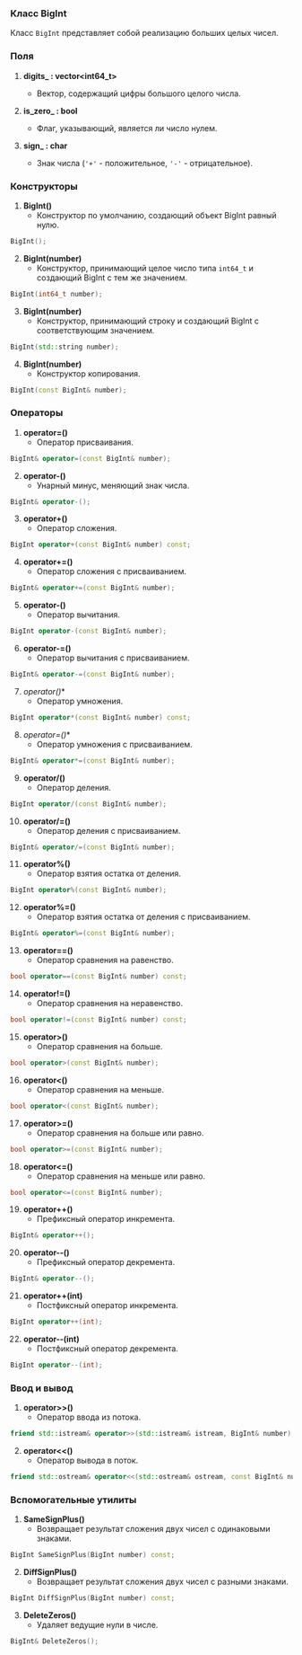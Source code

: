 ### Класс BigInt

Класс `BigInt` представляет собой реализацию больших целых чисел.

### Поля

1. **digits_ : vector<int64_t>**
   - Вектор, содержащий цифры большого целого числа.

2. **is_zero_ : bool**
   - Флаг, указывающий, является ли число нулем.

3. **sign_ : char**
   - Знак числа (`'+'` - положительное, `'-'` - отрицательное).

### Конструкторы

1. **BigInt()**
   - Конструктор по умолчанию, создающий объект BigInt равный нулю.

```cpp
BigInt();
```

2. **BigInt(number)**
   - Конструктор, принимающий целое число типа `int64_t` и создающий BigInt с тем же значением.

```cpp
BigInt(int64_t number);
```

3. **BigInt(number)**
   - Конструктор, принимающий строку и создающий BigInt с соответствующим значением.

```cpp
BigInt(std::string number);
```

4. **BigInt(number)**
   - Конструктор копирования.

```cpp
BigInt(const BigInt& number);
```

### Операторы

1. **operator=()**
   - Оператор присваивания.

```cpp
BigInt& operator=(const BigInt& number);
```

2. **operator-()**
   - Унарный минус, меняющий знак числа.

```cpp
BigInt& operator-();
```

3. **operator+()**
   - Оператор сложения.

```cpp
BigInt operator+(const BigInt& number) const;
```

4. **operator+=()**
   - Оператор сложения с присваиванием.

```cpp
BigInt& operator+=(const BigInt& number);
```

5. **operator-()**
   - Оператор вычитания.

```cpp
BigInt operator-(const BigInt& number);
```

6. **operator-=()**
   - Оператор вычитания с присваиванием.

```cpp
BigInt& operator-=(const BigInt& number);
```

7. **operator*()**
   - Оператор умножения.

```cpp
BigInt operator*(const BigInt& number) const;
```

8. **operator*=()**
   - Оператор умножения с присваиванием.

```cpp
BigInt& operator*=(const BigInt& number);
```

9. **operator/()**
   - Оператор деления.

```cpp
BigInt operator/(const BigInt& number);
```

10. **operator/=()**
    - Оператор деления с присваиванием.

```cpp
BigInt& operator/=(const BigInt& number);
```

11. **operator%()**
    - Оператор взятия остатка от деления.

```cpp
BigInt operator%(const BigInt& number);
```

12. **operator%=()**
    - Оператор взятия остатка от деления с присваиванием.

```cpp
BigInt& operator%=(const BigInt& number);
```

13. **operator==()**
    - Оператор сравнения на равенство.

```cpp
bool operator==(const BigInt& number) const;
```

14. **operator!=()**
    - Оператор сравнения на неравенство.

```cpp
bool operator!=(const BigInt& number) const;
```

15. **operator>()**
    - Оператор сравнения на больше.

```cpp
bool operator>(const BigInt& number);
```

16. **operator<()**
    - Оператор сравнения на меньше.

```cpp
bool operator<(const BigInt& number);
```

17. **operator>=()**
    - Оператор сравнения на больше или равно.

```cpp
bool operator>=(const BigInt& number);
```

18. **operator<=()**
    - Оператор сравнения на меньше или равно.

```cpp
bool operator<=(const BigInt& number);
```

19. **operator++()**
    - Префиксный оператор инкремента.

```cpp
BigInt& operator++();
```

20. **operator--()**
    - Префиксный оператор декремента.

```cpp
BigInt& operator--();
```

21. **operator++(int)**
    - Постфиксный оператор инкремента.

```cpp
BigInt operator++(int);
```

22. **operator--(int)**
    - Постфиксный оператор декремента.

```cpp
BigInt operator--(int);
```

### Ввод и вывод

1. **operator>>()**
   - Оператор ввода из потока.

```cpp
friend std::istream& operator>>(std::istream& istream, BigInt& number);
```

2. **operator<<()**
   - Оператор вывода в поток.

```cpp
friend std::ostream& operator<<(std::ostream& ostream, const BigInt& number);
```

### Вспомогательные утилиты

1. **SameSignPlus()**
   - Возвращает результат сложения двух чисел с одинаковыми знаками.

```cpp
BigInt SameSignPlus(BigInt number) const;
```

2. **DiffSignPlus()**
   - Возвращает результат сложения двух чисел с разными знаками.

```cpp
BigInt DiffSignPlus(BigInt number) const;
```

3. **DeleteZeros()**
   - Удаляет ведущие нули в числе.

```cpp
BigInt& DeleteZeros();
```
